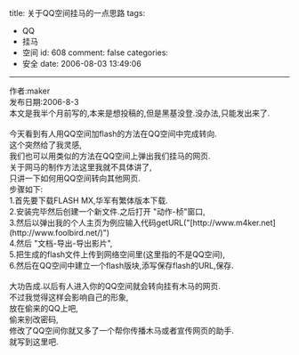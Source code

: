 title: 关于QQ空间挂马的一点思路
tags:
  - QQ
  - 挂马
  - 空间
id: 608
comment: false
categories:
  - 安全
date: 2006-08-03 13:49:06
---

<div>作者:maker</div>
<div>发布日期:2006-8-3</div>
<div>本文是我半个月前写的,本来是想投稿的,但是黑基没登.没办法,只能发出来了.</div>
<div> </div>
<div>今天看到有人用QQ空间加flash的方法在QQ空间中完成转向.</div>
<div>
<div>这个突然给了我灵感,</div>
<div>我们也可以用类似的方法在QQ空间上弹出我们挂马的网页.</div>
<div>关于网马的制作方法这里我就不具体讲了,</div>
<div>只讲一下如何用QQ空间转向其他网页.</div>
<div>步骤如下:</div>
<div>1.首先要下载FLASH MX,华军有繁体版本下载.</div>
<div>2.安装完毕然后创建一个新文件.之后打开 "动作-桢"窗口,</div>
<div>3.然后以弹出我的个人主页为例应输入代码getURL("[http://www.m4ker.net](http://www.foolbird.net/)")</div>
<div>4.然后 "文档-导出-导出影片",</div>
<div>5.把生成的flash文件上传到网络空间里(这里指的不是QQ空间),</div>
<div>6.然后在QQ空间中建立一个flash版块,添写保存flash的URL,保存.</div>
<div> </div>
<div>大功告成.以后有人进入你的QQ空间就会转向挂有木马的网页.</div>
<div>不过我觉得这样会影响自己的形象,</div>
<div>放在偷来的QQ上吧,</div>
<div>偷来别改密码,</div>
<div>修改了QQ空间你就又多了一个帮你传播木马或者宣传网页的助手.</div>
<div>就写到这里吧.</div>
</div>
